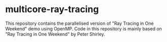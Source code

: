 # multicore-ray-tracing

This repository contains the parallelised version of "Ray Tracing in One Weekend" demo using OpenMP. Code in this repository is mainly based on "Ray Tracing in One Weekend" by Peter Shirley. 
